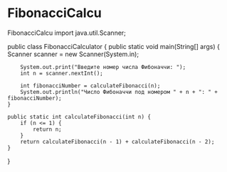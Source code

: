 # FibonacciCalcu
FibonacciCalcu
import java.util.Scanner;

public class FibonacciCalculator {
    public static void main(String[] args) {
        Scanner scanner = new Scanner(System.in);

        System.out.print("Введите номер числа Фибоначчи: ");
        int n = scanner.nextInt();

        int fibonacciNumber = calculateFibonacci(n);
        System.out.println("Число Фибоначчи под номером " + n + ": " + fibonacciNumber);
    }

    public static int calculateFibonacci(int n) {
        if (n <= 1) {
            return n;
        }
        return calculateFibonacci(n - 1) + calculateFibonacci(n - 2);
    }
}
